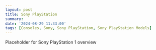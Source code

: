 ```yaml
---
layout: post
title: Sony PlayStation
summary: 
date: '2024-08-29 11:33:00'
tags: [Consoles, Sony, Sony PlayStation, Sony PlayStation Models]
---
```


Placeholder for Sony PlayStation 1 overview